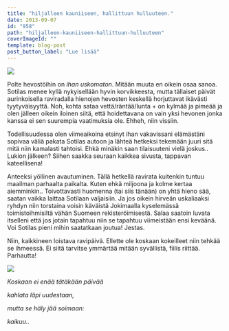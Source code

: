 ```yaml
---
title: "hiljalleen kauniiseen, hallittuun hulluuteen."
date: 2013-09-07
id: "958"
path: "hiljalleen-kauniiseen-hallittuun-hulluuteen"
coverImageId: ""
template: blog-post
post_button_label: "Lue lisää"
---
```


[![](/images/vermo_.jpg)](http://3.bp.blogspot.com/-5bL4GSeKsQg/UiuCGFdFWOI/AAAAAAAAGzM/F0P2Dh-8DFw/s1600/vermo_.jpg)

Polte hevostöihin on _ihan uskomaton_. Mitään muuta en oikein osaa sanoa. Sotilas menee kyllä nykyisellään hyvin korvikkeesta, mutta tällaiset päivät aurinkoisella raviradalla hienojen hevosten keskellä horjuttavat ikävästi tyytyväisyyttä. Noh, kohta sataa vettä/räntää/lunta + on kylmää ja pimeää ja olen jälleen oikein iloinen siitä, että hoidettavana on vain yksi hevonen jonka kanssa ei sen suurempia vaatimuksia ole. Ehheh, niin vissiin.

Todellisuudessa olen viimeaikoina etsinyt ihan vakavissani elämästäni sopivaa väliä pakata Sotilas autoon ja lähteä hetkeksi tekemään juuri sitä mitä niin kamalasti tahtoisi. Ehkä minäkin saan tilaisuuteni vielä joskus.. Lukion jälkeen? Siihen saakka seuraan kaikkea sivusta, tappavan kateellisena!

Anteeksi yöllinen avautuminen. Tällä hetkellä ravirata kuitenkin tuntuu maailman parhaalta paikalta. Kuten ehkä miljoona ja kolme kertaa aiemminkin.. Toivottavasti huomenna (tai siis tänään) on yhtä hieno sää, saatan vaikka laittaa Sotilaan valjaisiin. Ja jos oikein hirveän uskaliaaksi ryhdyn niin torstaina voisin käväistä Jokimaalla kyselemässä toimistoihmisiltä vähän Suomeen rekisteröimisestä. Salaa saatoin luvata itselleni että jos jotain tapahtuu niin se tapahtuu viimeistään ensi keväänä. Voi Sotilas pieni mihin saatatkaan joutua! Jestas.

Niin, kaikkineen loistava ravipäivä. Ellette ole koskaan kokeilleet niin tehkää se ihmeessä. Ei siitä tarvitse ymmärtää mitään syvällistä, fiilis riittää. Parhautta!

[![](/images/ak.jpg)](http://1.bp.blogspot.com/-r6Dv_Ah8skk/UiuYr8ubtyI/AAAAAAAAGzs/fZ0M5oXDxwE/s1600/ak.jpg)

_Koskaan ei enää tätäkään päivää_

_kahlata läpi uudestaan,_

_mutta se häly jää soimaan:_

_kaikuu.._
